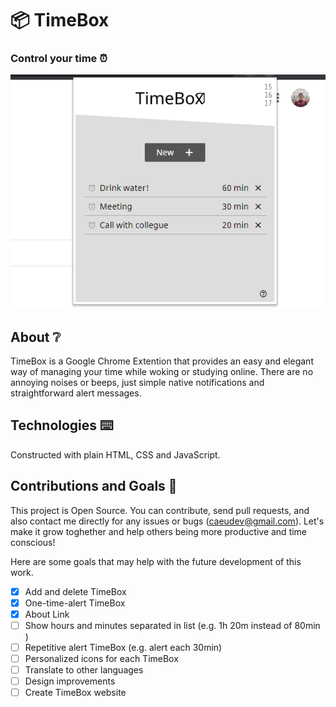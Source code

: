 # 📦 TimeBox
### Control your time ⏰

![Home Screen](./demo/Screenshot_3.png)

## About ❔
TimeBox is a Google Chrome Extention that provides an easy and elegant way of managing your time while woking or studying online. There are no annoying noises or beeps, just simple native notifications and straightforward alert messages.

## Technologies ⌨️
Constructed with plain HTML, CSS and JavaScript.

## Contributions and Goals 🎯
This project is Open Source. You can contribute, send pull requests, and also contact me directly for any issues or bugs (caeudev@gmail.com). Let's make it grow toghether and help others being more productive and time conscious!

Here are some goals that may help with the future development of this work.

- [X] Add and delete TimeBox
- [X] One-time-alert TimeBox
- [X] About Link
- [ ] Show hours and minutes separated in list (e.g. 1h 20m instead of 80min )
- [ ] Repetitive alert TimeBox (e.g. alert each 30min)
- [ ] Personalized icons for each TimeBox
- [ ] Translate to other languages
- [ ] Design improvements
- [ ] Create TimeBox website